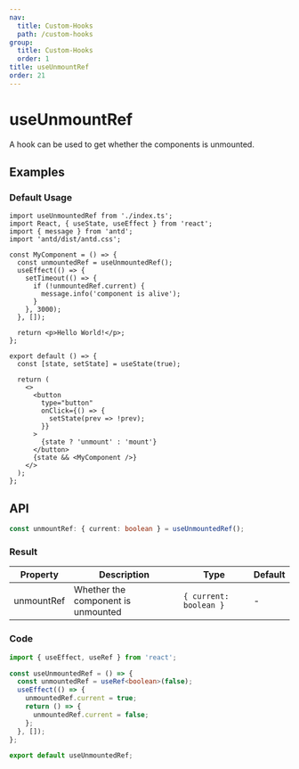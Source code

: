 ```yaml
---
nav:
  title: Custom-Hooks
  path: /custom-hooks
group:
  title: Custom-Hooks
  order: 1
title: useUnmountRef
order: 21
---
```


# useUnmountRef

A hook can be used to get whether the components is unmounted.

## Examples

### Default Usage

```tsx
import useUnmountedRef from './index.ts';
import React, { useState, useEffect } from 'react';
import { message } from 'antd';
import 'antd/dist/antd.css';

const MyComponent = () => {
  const unmountedRef = useUnmountedRef();
  useEffect(() => {
    setTimeout(() => {
      if (!unmountedRef.current) {
        message.info('component is alive');
      }
    }, 3000);
  }, []);

  return <p>Hello World!</p>;
};

export default () => {
  const [state, setState] = useState(true);

  return (
    <>
      <button
        type="button"
        onClick={() => {
          setState(prev => !prev);
        }}
      >
        {state ? 'unmount' : 'mount'}
      </button>
      {state && <MyComponent />}
    </>
  );
};
```

## API

```typescript
const unmountRef: { current: boolean } = useUnmountedRef();
```

### Result

| Property   | Description                        | Type                   | Default |
| ---------- | ---------------------------------- | ---------------------- | ------- |
| unmountRef | Whether the component is unmounted | `{ current: boolean }` | -       |

### Code

```ts
import { useEffect, useRef } from 'react';

const useUnmountedRef = () => {
  const unmountedRef = useRef<boolean>(false);
  useEffect(() => {
    unmountedRef.current = true;
    return () => {
      unmountedRef.current = false;
    };
  }, []);
};

export default useUnmountedRef;
```
